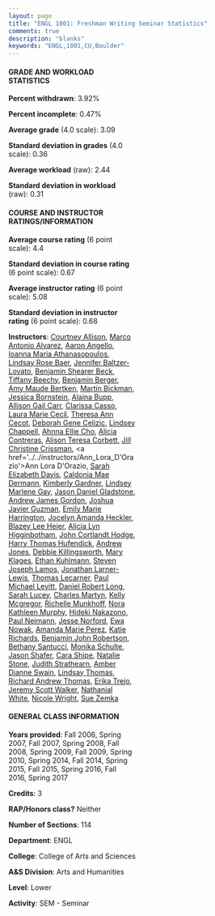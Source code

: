 ```yaml
---
layout: page
title: "ENGL 1001: Freshman Writing Seminar Statistics"
comments: true
description: "blanks"
keywords: "ENGL,1001,CU,Boulder"
---
```

<head>
<script src="https://ajax.googleapis.com/ajax/libs/jquery/2.1.3/jquery.min.js"></script>
<script src="https://dl.dropboxusercontent.com/s/pc42nxpaw1ea4o9/highcharts.js?dl=0"></script>
<!-- <script src="../assets/js/highcharts.js"></script> -->
<style type="text/css">@font-face {
	font-family: "Bebas Neue";
	src: url(https://www.filehosting.org/file/details/544349/BebasNeue Regular.otf) format("opentype");
	}
	h1.Bebas { 
		font-family: "Bebas Neue", Verdana, Tahoma;
	}
</style>
</head>
<body>
	<div id="container" style="float: right; width: 45%; height: 88%; margin-left: 2.5%; margin-right: 2.5%;"></div>
	<script language="JavaScript">
		$(document).ready(function() {
		var chart = {type: 'column'};
		var title = {text: 'Grade Distribution'};
		var xAxis = {categories: ['A','B','C','D','F'],crosshair: true};
		var yAxis = {min: 0,title: {text: 'Percentage'}};
		var tooltip = {headerFormat: '<center><b><span style="font-size:20px">{point.key}</span></b></center>',
		               pointFormat: '<td style="padding:0"><b>{point.y:.1f}%</b></td>',
		               footerFormat: '</table>',shared: true,useHTML: true};
		var plotOptions = {column: {pointPadding: 0.0,borderWidth: 0}};  
		var credits = {enabled: false};var series= [{name: 'Percent',data: [41.17,40.86,11.41,1.94,4.63,]}];
		var json = {};
		json.chart = chart;
		json.title = title;
		json.tooltip = tooltip;
		json.xAxis = xAxis;
		json.yAxis = yAxis;  
		json.series = series;
		json.plotOptions = plotOptions;  
		json.credits = credits;
		$('#container').highcharts(json);
	});
	</script>
</body>
			   
#### GRADE AND WORKLOAD STATISTICS

**Percent withdrawn**: 3.92%

**Percent incomplete**: 0.47%

**Average grade** (4.0 scale): 3.09

**Standard deviation in grades** (4.0 scale): 0.36

**Average workload** (raw): 2.44

**Standard deviation in workload** (raw): 0.31

#### COURSE AND INSTRUCTOR RATINGS/INFORMATION

**Average course rating** (6 point scale): 4.4

**Standard deviation in course rating** (6 point scale): 0.67

**Average instructor rating** (6 point scale): 5.08

**Standard deviation in instructor rating** (6 point scale): 0.68

**Instructors**: <a href='../../instructors/Courtney_Allison'>Courtney Allison</a>, <a href='../../instructors/Marco_Antonio_Alvarez'>Marco Antonio Alvarez</a>, <a href='../../instructors/Aaron_Angello'>Aaron Angello</a>, <a href='../../instructors/Ioanna_Maria_Athanasopoulos'>Ioanna Maria Athanasopoulos</a>, <a href='../../instructors/Lindsay_Rose_Baer'>Lindsay Rose Baer</a>, <a href='../../instructors/Jennifer_Baltzer-Lovato'>Jennifer Baltzer-Lovato</a>, <a href='../../instructors/Benjamin_Shearer_Beck'>Benjamin Shearer Beck</a>, <a href='../../instructors/Tiffany_Beechy'>Tiffany Beechy</a>, <a href='../../instructors/Benjamin_Berger'>Benjamin Berger</a>, <a href='../../instructors/Amy_Maude_Bertken'>Amy Maude Bertken</a>, <a href='../../instructors/Martin_Bickman'>Martin Bickman</a>, <a href='../../instructors/Jessica_Bornstein'>Jessica Bornstein</a>, <a href='../../instructors/Alaina_Bupp'>Alaina Bupp</a>, <a href='../../instructors/Allison_Gail_Carr'>Allison Gail Carr</a>, <a href='../../instructors/Clarissa_Casso'>Clarissa Casso</a>, <a href='../../instructors/Laura_Marie_Cecil'>Laura Marie Cecil</a>, <a href='../../instructors/Theresa_Ann_Cecot'>Theresa Ann Cecot</a>, <a href='../../instructors/Deborah_Gene_Celizic'>Deborah Gene Celizic</a>, <a href='../../instructors/Lindsey_Chappell'>Lindsey Chappell</a>, <a href='../../instructors/Ahnna_Ellie_Cho'>Ahnna Ellie Cho</a>, <a href='../../instructors/Alicia_Contreras'>Alicia Contreras</a>, <a href='../../instructors/Alison_Teresa_Corbett'>Alison Teresa Corbett</a>, <a href='../../instructors/Jill_Christine_Crissman'>Jill Christine Crissman</a>, <a href='../../instructors/Ann_Lora_D'Orazio'>Ann Lora D'Orazio</a>, <a href='../../instructors/Sarah_Elizabeth_Davis'>Sarah Elizabeth Davis</a>, <a href='../../instructors/Caldonia_Mae_Dermann'>Caldonia Mae Dermann</a>, <a href='../../instructors/Kimberly_Gardner'>Kimberly Gardner</a>, <a href='../../instructors/Lindsey_Marlene_Gay'>Lindsey Marlene Gay</a>, <a href='../../instructors/Jason_Daniel_Gladstone'>Jason Daniel Gladstone</a>, <a href='../../instructors/Andrew_James_Gordon'>Andrew James Gordon</a>, <a href='../../instructors/Joshua_Javier_Guzman'>Joshua Javier Guzman</a>, <a href='../../instructors/Emily_Marie_Harrington'>Emily Marie Harrington</a>, <a href='../../instructors/Jocelyn_Amanda_Heckler'>Jocelyn Amanda Heckler</a>, <a href='../../instructors/Blazey_Lee_Heier'>Blazey Lee Heier</a>, <a href='../../instructors/Alicia_Lyn_Higginbotham'>Alicia Lyn Higginbotham</a>, <a href='../../instructors/John_Cortlandt_Hodge'>John Cortlandt Hodge</a>, <a href='../../instructors/Harry_Thomas_Hufendick'>Harry Thomas Hufendick</a>, <a href='../../instructors/Andrew_Jones'>Andrew Jones</a>, <a href='../../instructors/Debbie_Killingsworth'>Debbie Killingsworth</a>, <a href='../../instructors/Mary_Klages'>Mary Klages</a>, <a href='../../instructors/Ethan_Kuhlmann'>Ethan Kuhlmann</a>, <a href='../../instructors/Steven_Joseph_Lamos'>Steven Joseph Lamos</a>, <a href='../../instructors/Jonathan_Larner-Lewis'>Jonathan Larner-Lewis</a>, <a href='../../instructors/Thomas_Lecarner'>Thomas Lecarner</a>, <a href='../../instructors/Paul_Michael_Levitt'>Paul Michael Levitt</a>, <a href='../../instructors/Daniel_Robert_Long'>Daniel Robert Long</a>, <a href='../../instructors/Sarah_Lucey'>Sarah Lucey</a>, <a href='../../instructors/Charles_Martyn'>Charles Martyn</a>, <a href='../../instructors/Kelly_Mcgregor'>Kelly Mcgregor</a>, <a href='../../instructors/Richelle_Munkhoff'>Richelle Munkhoff</a>, <a href='../../instructors/Nora_Kathleen_Murphy'>Nora Kathleen Murphy</a>, <a href='../../instructors/Hideki_Nakazono'>Hideki Nakazono</a>, <a href='../../instructors/Paul_Neimann'>Paul Neimann</a>, <a href='../../instructors/Jesse_Norford'>Jesse Norford</a>, <a href='../../instructors/Ewa_Nowak'>Ewa Nowak</a>, <a href='../../instructors/Amanda_Marie_Perez'>Amanda Marie Perez</a>, <a href='../../instructors/Katie_Richards'>Katie Richards</a>, <a href='../../instructors/Benjamin_John_Robertson'>Benjamin John Robertson</a>, <a href='../../instructors/Bethany_Santucci'>Bethany Santucci</a>, <a href='../../instructors/Monika_Schulte'>Monika Schulte</a>, <a href='../../instructors/Jason_Shafer'>Jason Shafer</a>, <a href='../../instructors/Cara_Shipe'>Cara Shipe</a>, <a href='../../instructors/Natalie_Stone'>Natalie Stone</a>, <a href='../../instructors/Judith_Strathearn'>Judith Strathearn</a>, <a href='../../instructors/Amber_Dianne_Swain'>Amber Dianne Swain</a>, <a href='../../instructors/Lindsay_Thomas'>Lindsay Thomas</a>, <a href='../../instructors/Richard_Andrew_Thomas'>Richard Andrew Thomas</a>, <a href='../../instructors/Erika_Trejo'>Erika Trejo</a>, <a href='../../instructors/Jeremy_Scott_Walker'>Jeremy Scott Walker</a>, <a href='../../instructors/Nathanial_White'>Nathanial White</a>, <a href='../../instructors/Nicole_Wright'>Nicole Wright</a>, <a href='../../instructors/Sue_Zemka'>Sue Zemka</a>

#### GENERAL CLASS INFORMATION

**Years provided**: Fall 2006, Spring 2007, Fall 2007, Spring 2008, Fall 2008, Spring 2009, Fall 2009, Spring 2010, Spring 2014, Fall 2014, Spring 2015, Fall 2015, Spring 2016, Fall 2016, Spring 2017

**Credits**: 3

**RAP/Honors class?** Neither

**Number of Sections**: 114

**Department**: ENGL

**College**: College of Arts and Sciences

**A&S Division**: Arts and Humanities

**Level**: Lower

**Activity**: SEM - Seminar
